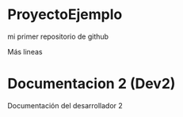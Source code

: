 # ProyectoEjemplo
mi primer repositorio de github

Más lineas

# Documentacion 2 (Dev2)
Documentación del desarrollador 2